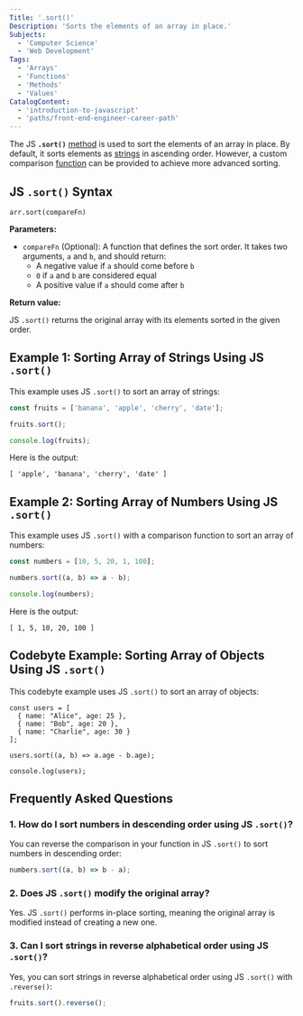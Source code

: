 ```yaml
---
Title: '.sort()'
Description: 'Sorts the elements of an array in place.'
Subjects:
  - 'Computer Science'
  - 'Web Development'
Tags:
  - 'Arrays'
  - 'Functions'
  - 'Methods'
  - 'Values'
CatalogContent:
  - 'introduction-to-javascript'
  - 'paths/front-end-engineer-career-path'
---
```


The JS **`.sort()`** [method](https://www.codecademy.com/resources/docs/javascript/methods) is used to sort the elements of an array in place. By default, it sorts elements as [strings](https://www.codecademy.com/resources/docs/javascript/strings) in ascending order. However, a custom comparison [function](https://www.codecademy.com/resources/docs/javascript/functions) can be provided to achieve more advanced sorting.

## JS `.sort()` Syntax

```pseudo
arr.sort(compareFn)
```

**Parameters:**

- `compareFn` (Optional): A function that defines the sort order. It takes two arguments, `a` and `b`, and should return:
  - A negative value if `a` should come before `b`
  - `0` if `a` and `b` are considered equal
  - A positive value if `a` should come after `b`

**Return value:**

JS `.sort()` returns the original array with its elements sorted in the given order.

## Example 1: Sorting Array of Strings Using JS `.sort()`

This example uses JS `.sort()` to sort an array of strings:

```js
const fruits = ['banana', 'apple', 'cherry', 'date'];

fruits.sort();

console.log(fruits);
```

Here is the output:

```shell
[ 'apple', 'banana', 'cherry', 'date' ]
```

## Example 2: Sorting Array of Numbers Using JS `.sort()`

This example uses JS `.sort()` with a comparison function to sort an array of numbers:

```js
const numbers = [10, 5, 20, 1, 100];

numbers.sort((a, b) => a - b);

console.log(numbers);
```

Here is the output:

```shell
[ 1, 5, 10, 20, 100 ]
```

## Codebyte Example: Sorting Array of Objects Using JS `.sort()`

This codebyte example uses JS `.sort()` to sort an array of objects:

```codebyte/javascript
const users = [
  { name: "Alice", age: 25 },
  { name: "Bob", age: 20 },
  { name: "Charlie", age: 30 }
];

users.sort((a, b) => a.age - b.age);

console.log(users);
```

## Frequently Asked Questions

### 1. How do I sort numbers in descending order using JS `.sort()`?

You can reverse the comparison in your function in JS `.sort()` to sort numbers in descending order:

```js
numbers.sort((a, b) => b - a);
```

### 2. Does JS `.sort()` modify the original array?

Yes. JS `.sort()` performs in-place sorting, meaning the original array is modified instead of creating a new one.

### 3. Can I sort strings in reverse alphabetical order using JS `.sort()`?

Yes, you can sort strings in reverse alphabetical order using JS `.sort()` with `.reverse()`:

```js
fruits.sort().reverse();
```
